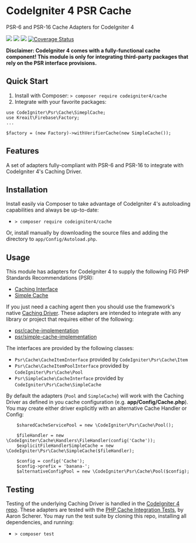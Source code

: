 # CodeIgniter 4 PSR Cache
PSR-6 and PSR-16 Cache Adapters for CodeIgniter 4 

[![](https://github.com/codeigniter4/cache/workflows/PHPUnit/badge.svg)](https://github.com/codeigniter4/cache/actions/workflows/phpunit.yml)
[![](https://github.com/codeigniter4/cache/workflows/PHPStan/badge.svg)](https://github.com/codeigniter4/cache/actions/workflows/phpstan.yml)
[![](https://github.com/codeigniter4/cache/workflows/Deptrac/badge.svg)](https://github.com/codeigniter4/cache/actions/workflows/deptrac.yml)
[![Coverage Status](https://coveralls.io/repos/github/codeigniter4/cache/badge.svg?branch=develop)](https://coveralls.io/github/codeigniter4/cache?branch=develop)

**Disclaimer: CodeIgniter 4 comes with a fully-functional cache component! This module
is only for integrating third-party packages that rely on the PSR interface provisions.**

## Quick Start

1. Install with Composer: `> composer require codeigniter4/cache`
2. Integrate with your favorite packages:
```
use CodeIgniter\Psr\Cache\SimeplCache;
use Kreait\Firebase\Factory;
...

$factory = (new Factory)->withVerifierCache(new SimpleCache());
```

## Features

A set of adapters fully-compliant with PSR-6 and PSR-16 to integrate with CodeIgniter 4's Caching Driver.

## Installation

Install easily via Composer to take advantage of CodeIgniter 4's autoloading capabilities
and always be up-to-date:
* `> composer require codeigniter4/cache`

Or, install manually by downloading the source files and adding the directory to
`app/Config/Autoload.php`.

## Usage

This module has adapters for CodeIgniter 4 to supply the following FIG PHP Standards Recommendations (PSR):
* [Caching Interface](https://www.php-fig.org/psr/psr-6)
* [Simple Cache](https://www.php-fig.org/psr/psr-16)

If you just need a caching agent then you should use the framework's native [Caching Driver](https://codeigniter4.github.io/CodeIgniter4/libraries/caching.html).
These adapters are intended to integrate with any library or project that requires either of the following:
* [psr/cache-implementation](https://packagist.org/packages/psr/cache/dependents?order_by=downloads)
* [psr/simple-cache-implementation](https://packagist.org/packages/psr/simple-cache/dependents?order_by=downloads)

The interfaces are provided by the following classes:
* `Psr\Cache\CacheItemInterface` provided by `CodeIgniter\Psr\Cache\Item`
* `Psr\Cache\CacheItemPoolInterface` provided by `CodeIgniter\Psr\Cache\Pool`
* `Psr\SimpleCache\CacheInterface` provided by `CodeIgniter\Psr\Cache\SimpleCache`

By default the adapters (`Pool` and `SimpleCache`) will work with the Caching Driver as defined
in you cache configuration (e.g. **app/Config/Cache.php**). You may create either driver explicitly
with an alternative Cache Handler or Config:
```
	$sharedCacheServicePool = new \CodeIgniter\Psr\Cache\Pool();

	$fileHandler = new \CodeIgniter\Cache\Handlers\FileHandler(config('Cache'));
	$explicitFileHandlerSimpleCache = new \CodeIgniter\Psr\Cache\SimpleCache($fileHandler);

	$config = config('Cache');
	$config->prefix = 'banana-';
	$alternativeConfigPool = new \CodeIgniter\Psr\Cache\Pool($config);
```

## Testing

Testing of the underlying Caching Driver is handled in the [CodeIgniter 4 repo](https://github.com/codeigniter4/CodeIgniter4/tree/develop/tests/system/Cache).
These adapters are tested with the [PHP Cache Integration Tests](https://github.com/php-cache/integration-tests), by Aaron Scherer.
You may run the test suite by cloning this repo, installing all dependencies, and running:
* `> composer test`
